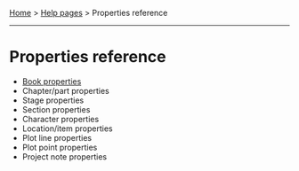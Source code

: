[Home](../) > [Help pages](index) > Properties reference

---

# Properties reference

- [Book properties](book_view)
- Chapter/part properties
- Stage properties
- Section properties
- Character properties
- Location/item properties
- Plot line properties
- Plot point properties 
- Project note properties


